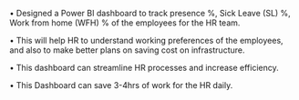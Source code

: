•	Designed a Power BI dashboard to track presence %, Sick Leave (SL) %, Work from home (WFH) % of the employees for the HR team. 

•	This will help HR to understand working preferences of the employees, and also to make better plans on saving cost on infrastructure.

•	This dashboard can streamline HR processes and increase efficiency.

•	This Dashboard can save 3-4hrs of work for the HR daily.

